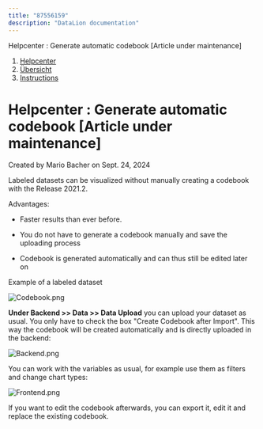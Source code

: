 ```yaml
---
title: "87556159"
description: "DataLion documentation"
---
```


Helpcenter : Generate automatic codebook \[Article under maintenance\]  

1.  [Helpcenter](index.html)
2.  [Übersicht](2982609.html)
3.  [Instructions](Instructions_85524497.html)

# Helpcenter : Generate automatic codebook \[Article under maintenance\]

Created by Mario Bacher on Sept. 24, 2024

Labeled datasets can be visualized without manually creating a codebook with the Release 2021.2.

Advantages:

-   Faster results than ever before.
    

-   You do not have to generate a codebook manually and save the uploading process
    

-   Codebook is generated automatically and can thus still be edited later on
    

Example of a labeled dataset

![Codebook.png](/img/87588886.png?width=602)

**Under Backend >> Data >> Data Upload** you can upload your dataset as usual. You only have to check the box "Create Codebook after Import". This way the codebook will be created automatically and is directly uploaded in the backend:

![Backend.png](/img/87588893.png?width=602)

You can work with the variables as usual, for example use them as filters and change chart types:

![Frontend.png](/img/87588899.png?width=602)

If you want to edit the codebook afterwards, you can export it, edit it and replace the existing codebook.